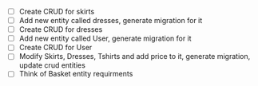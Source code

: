 - [ ] Create CRUD for skirts
- [ ] Add new entity called dresses, generate migration for it
- [ ] Create CRUD for dresses
- [ ] Add new entity called User, generate migration for it
- [ ] Create CRUD for User
- [ ] Modify Skirts, Dresses, Tshirts and add price to it, generate migration, update crud entities
- [ ] Think of Basket entity requirments
